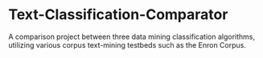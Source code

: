 # Text-Classification-Comparator
A comparison project between three data mining classification algorithms, utilizing various corpus text-mining testbeds such as the Enron Corpus.
